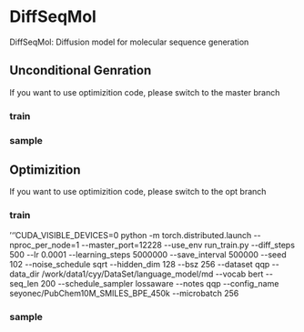 # DiffSeqMol
DiffSeqMol: Diffusion model for molecular sequence generation

## Unconditional Genration
If you want to use optimizition code, please switch to the master branch

### train

### sample

## Optimizition
If you want to use optimizition code, please switch to the opt branch

### train

’‘’CUDA_VISIBLE_DEVICES=0  python -m torch.distributed.launch --nproc_per_node=1 --master_port=12228  --use_env run_train.py --diff_steps 500 --lr 0.0001 --learning_steps 5000000 --save_interval 500000 --seed 102 --noise_schedule sqrt --hidden_dim 128 --bsz 256 --dataset qqp --data_dir /work/data1/cyy/DataSet/language_model/md   --vocab bert --seq_len 200 --schedule_sampler lossaware --notes qqp --config_name seyonec/PubChem10M_SMILES_BPE_450k  --microbatch 256

### sample